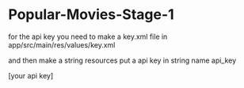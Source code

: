 # Popular-Movies-Stage-1

for the api key  you need to make a key.xml file in
app/src/main/res/values/key.xml

and then make a string resources put a api key in string name api_key

<?xml version="1.0" encoding="utf-8"?>
<resources>
    <string name="api_key">[your api key]</string>
</resources>
